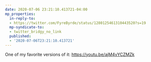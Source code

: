 ```yaml
---
date: 2020-07-06 23:21:10.413721-04:00
mp_properties:
  in-reply-to:
  - https://twitter.com/FyreByrde/status/1280125461310443520?s=19
  mp-syndicate-to:
  - twitter_bridgy_no_link
  published:
  - '2020-07-06T23:21:10.413721'
---
```


One of my favorite versions of it:  https://youtu.be/ajM4vYCZMZk